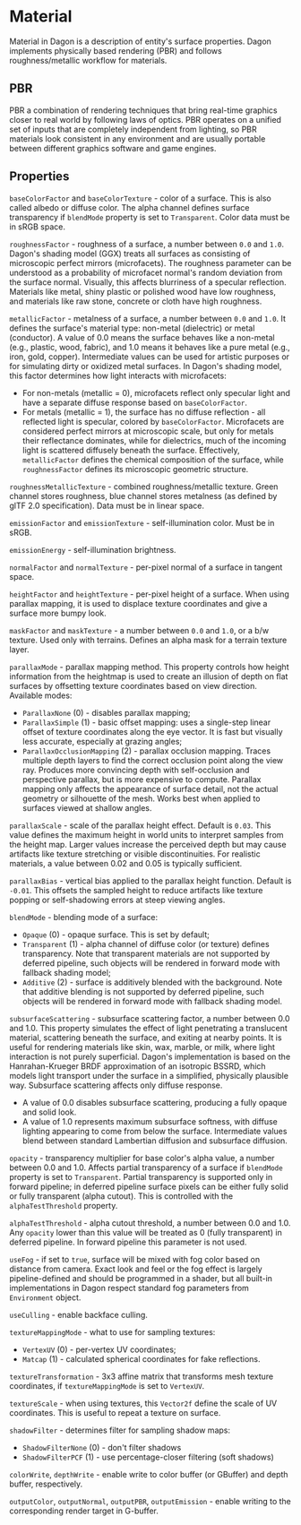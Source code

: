 # Material

Material in Dagon is a description of entity's surface properties. Dagon implements physically based rendering (PBR) and follows roughness/metallic workflow for materials.

## PBR

PBR a combination of rendering techniques that bring real-time graphics closer to real world by following laws of optics. PBR operates on a unified set of inputs that are completely independent from lighting, so PBR materials look consistent in any environment and are usually portable between different graphics software and game engines.

## Properties

`baseColorFactor` and `baseColorTexture` - color of a surface. This is also called albedo or diffuse color. The alpha channel defines surface transparency if `blendMode` property is set to `Transparent`. Color data must be in sRGB space.

`roughnessFactor` - roughness of a surface, a number between `0.0` and `1.0`. Dagon's shading model (GGX) treats all surfaces as consisting of microscopic perfect mirrors (microfacets). The roughness parameter can be understood as a probability of microfacet normal's random deviation from the surface normal. Visually, this affects blurriness of a specular reflection. Materials like metal, shiny plastic or polished wood have low roughness, and materials like raw stone, concrete or cloth have high roughness.

`metallicFactor` - metalness of a surface, a number between `0.0` and `1.0`. It defines the surface's material type: non-metal (dielectric) or metal (conductor). A value of 0.0 means the surface behaves like a non-metal (e.g., plastic, wood, fabric), and 1.0 means it behaves like a pure metal (e.g., iron, gold, copper). Intermediate values can be used for artistic purposes or for simulating dirty or oxidized metal surfaces. In Dagon's shading model, this factor determines how light interacts with microfacets:
* For non-metals (metallic = 0), microfacets reflect only specular light and have a separate diffuse response based on `baseColorFactor`.
* For metals (metallic = 1), the surface has no diffuse reflection - all reflected light is specular, colored by `baseColorFactor`.
Microfacets are considered perfect mirrors at microscopic scale, but only for metals their reflectance dominates, while for dielectrics, much of the incoming light is scattered diffusely beneath the surface. Effectively, `metallicFactor` defines the chemical composition of the surface, while `roughnessFactor` defines its microscopic geometric structure.

`roughnessMetallicTexture` - combined roughness/metallic texture. Green channel stores roughness, blue channel stores metalness (as defined by glTF 2.0 specification). Data must be in linear space.

`emissionFactor` and `emissionTexture` - self-illumination color. Must be in sRGB.

`emissionEnergy` - self-illumination brightness.

`normalFactor` and `normalTexture` - per-pixel normal of a surface in tangent space.

`heightFactor` and `heightTexture` - per-pixel height of a surface. When using parallax mapping, it is used to displace texture coordinates and give a surface more bumpy look.

`maskFactor` and `maskTexture` - a number between `0.0` and `1.0`, or a b/w texture. Used only with terrains. Defines an alpha mask for a terrain texture layer.

`parallaxMode` - parallax mapping method. This property controls how height information from the heightmap is used to create an illusion of depth on flat surfaces by offsetting texture coordinates based on view direction. Available modes:
* `ParallaxNone` (0) - disables parallax mapping;
* `ParallaxSimple` (1) - basic offset mapping: uses a single-step linear offset of texture coordinates along the eye vector. It is fast but visually less accurate, especially at grazing angles;
* `ParallaxOcclusionMapping` (2) - parallax occlusion mapping. Traces multiple depth layers to find the correct occlusion point along the view ray. Produces more convincing depth with self-occlusion and perspective parallax, but is more expensive to compute.
Parallax mapping only affects the appearance of surface detail, not the actual geometry or silhouette of the mesh. Works best when applied to surfaces viewed at shallow angles.

`parallaxScale` - scale of the parallax height effect. Default is `0.03`. This value defines the maximum height in world units to interpret samples from the height map. Larger values increase the perceived depth but may cause artifacts like texture stretching or visible discontinuities. For realistic materials, a value between 0.02 and 0.05 is typically sufficient.

`parallaxBias` - vertical bias applied to the parallax height function. Default is `-0.01`. This offsets the sampled height to reduce artifacts like texture popping or self-shadowing errors at steep viewing angles.

`blendMode` - blending mode of a surface:
* `Opaque` (0) - opaque surface. This is set by default;
* `Transparent` (1) - alpha channel of diffuse color (or texture) defines transparency. Note that transparent materials are not supported by deferred pipeline, such objects will be rendered in forward mode with fallback shading model;
* `Additive` (2) - surface is additively blended with the background. Note that additive blending is not supported by deferred pipeline, such objects will be rendered in forward mode with fallback shading model.

`subsurfaceScattering` - subsurface scattering factor, a number between 0.0 and 1.0. This property simulates the effect of light penetrating a translucent material, scattering beneath the surface, and exiting at nearby points. It is useful for rendering materials like skin, wax, marble, or milk, where light interaction is not purely superficial. Dagon's implementation is based on the Hanrahan-Krueger BRDF approximation of an isotropic BSSRD, which models light transport under the surface in a simplified, physically plausible way. Subsurface scattering affects only diffuse response.
* A value of 0.0 disables subsurface scattering, producing a fully opaque and solid look.
* A value of 1.0 represents maximum subsurface softness, with diffuse lighting appearing to come from below the surface.
Intermediate values blend between standard Lambertian diffusion and subsurface diffusion.

`opacity` - transparency multiplier for base color's alpha value, a number between 0.0 and 1.0. Affects partial transparency of a surface if `blendMode` property is set to `Transparent`. Partial transparency is supported only in forward pipeline; in deferred pipeline surface pixels can be either fully solid or fully transparent (alpha cutout). This is controlled with the `alphaTestThreshold` property.

`alphaTestThreshold` - alpha cutout threshold, a number between 0.0 and 1.0. Any `opacity` lower than this value will be treated as 0 (fully transparent) in deferred pipeline. In forward pipeline this parameter is not used.

`useFog` - if set to `true`, surface will be mixed with fog color based on distance from camera. Exact look and feel or the fog effect is largely pipeline-defined and should be programmed in a shader, but all built-in implementations in Dagon respect standard fog parameters from `Environment` object.

`useCulling` - enable backface culling.

`textureMappingMode` - what to use for sampling textures:
* `VertexUV` (0) - per-vertex UV coordinates;
* `Matcap` (1) - calculated spherical coordinates for fake reflections.

`textureTransformation` - 3x3 affine matrix that transforms mesh texture coordinates, if `textureMappingMode` is set to `VertexUV`.

`textureScale` - when using textures, this `Vector2f` define the scale of UV coordinates. This is useful to repeat a texture on surface.

`shadowFilter` - determines filter for sampling shadow maps:
* `ShadowFilterNone` (0) - don't filter shadows
* `ShadowFilterPCF` (1) - use percentage-closer filtering (soft shadows)

`colorWrite`, `depthWrite` - enable write to color buffer (or GBuffer) and depth buffer, respectively.

`outputColor`, `outputNormal`, `outputPBR`, `outputEmission` - enable writing to the corresponding render target in G-buffer.
